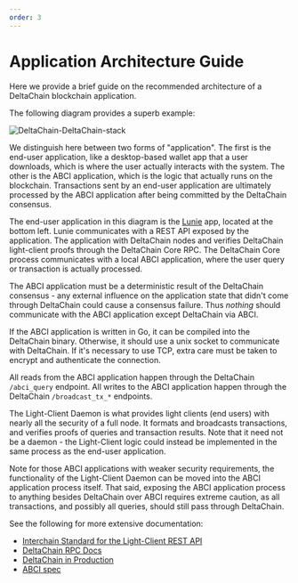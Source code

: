 ```yaml
---
order: 3
---
```


# Application Architecture Guide

Here we provide a brief guide on the recommended architecture of a
DeltaChain blockchain application.

The following diagram provides a superb example:

![DeltaChain-DeltaChain-stack](../imgs/DeltaChain-DeltaChain-stack-4k.jpg)

We distinguish here between two forms of "application". The first is the
end-user application, like a desktop-based wallet app that a user downloads,
which is where the user actually interacts with the system. The other is the
ABCI application, which is the logic that actually runs on the blockchain.
Transactions sent by an end-user application are ultimately processed by the ABCI
application after being committed by the DeltaChain consensus.

The end-user application in this diagram is the [Lunie](https://lunie.io/) app, located at the bottom
left. Lunie communicates with a REST API exposed by the application.
The application with DeltaChain nodes and verifies DeltaChain light-client proofs
through the DeltaChain Core RPC. The DeltaChain Core process communicates with
a local ABCI application, where the user query or transaction is actually
processed.

The ABCI application must be a deterministic result of the DeltaChain
consensus - any external influence on the application state that didn't
come through DeltaChain could cause a consensus failure. Thus _nothing_
should communicate with the ABCI application except DeltaChain via ABCI.

If the ABCI application is written in Go, it can be compiled into the
DeltaChain binary. Otherwise, it should use a unix socket to communicate
with DeltaChain. If it's necessary to use TCP, extra care must be taken
to encrypt and authenticate the connection.

All reads from the ABCI application happen through the DeltaChain `/abci_query`
endpoint. All writes to the ABCI application happen through the DeltaChain
`/broadcast_tx_*` endpoints.

The Light-Client Daemon is what provides light clients (end users) with
nearly all the security of a full node. It formats and broadcasts
transactions, and verifies proofs of queries and transaction results.
Note that it need not be a daemon - the Light-Client logic could instead
be implemented in the same process as the end-user application.

Note for those ABCI applications with weaker security requirements, the
functionality of the Light-Client Daemon can be moved into the ABCI
application process itself. That said, exposing the ABCI application process
to anything besides DeltaChain over ABCI requires extreme caution, as
all transactions, and possibly all queries, should still pass through
DeltaChain.

See the following for more extensive documentation:

- [Interchain Standard for the Light-Client REST API](https://github.com/DeltaChain/DeltaChain-sdk/pull/1028)
- [DeltaChain RPC Docs](https://docs.DeltaChain.com/v0.34/rpc/)
- [DeltaChain in Production](../DeltaChain-core/running-in-production.md)
- [ABCI spec](https://github.com/DeltaChain/spec/tree/95cf253b6df623066ff7cd4074a94e7a3f147c7a/spec/abci)
